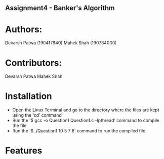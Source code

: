 ## Assignment4 - Banker's Algorithm


# Authors: 
Devarsh Patwa (190417940)
Mahek Shah (190734000)

# Contributors: 
Devarsh Patwa 
Mahek Shah

# Installation
- Open the Linux Terminal and go to the directory where the files are kept using the 'cd' command
- Run the '$ gcc -o Question1 Question1.c -lpthread' command to compile the file
- Run the '$ ./Question1 10 5 7 8' command to run the compiled file

# Features
